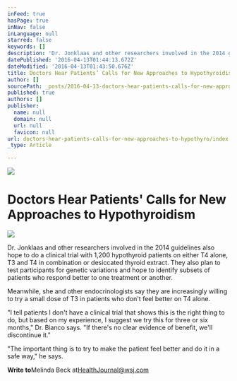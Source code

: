 ```yaml
---
inFeed: true
hasPage: true
inNav: false
inLanguage: null
starred: false
keywords: []
description: 'Dr. Jonklaas and other researchers involved in the 2014 guidelines also hope to do a clinical trial with 1,200 hypothyroid patients on either T4 alone, T3 and T4 in combination or desiccated thyroid extract. They also plan to test participants for genetic variations and hope to identify subsets of patients who respond better to one treatment or another.'
datePublished: '2016-04-13T01:44:13.672Z'
dateModified: '2016-04-13T01:43:50.676Z'
title: Doctors Hear Patients’ Calls for New Approaches to Hypothyroidism
author: []
sourcePath: _posts/2016-04-13-doctors-hear-patients-calls-for-new-approaches-to-hypothyro.md
published: true
authors: []
publisher:
  name: null
  domain: null
  url: null
  favicon: null
url: doctors-hear-patients-calls-for-new-approaches-to-hypothyro/index.html
_type: Article

---
```

![](https://the-grid-user-content.s3-us-west-2.amazonaws.com/e5410b2c-88b1-418f-bce9-de69ff8a9651.jpg)

# Doctors Hear Patients' Calls for New Approaches to Hypothyroidism
![](https://the-grid-user-content.s3-us-west-2.amazonaws.com/d973dd12-9137-4df5-9484-9e0ae5140970.jpg)

Dr. Jonklaas and other researchers involved in the 2014 guidelines also hope to do a clinical trial with 1,200 hypothyroid patients on either T4 alone, T3 and T4 in combination or desiccated thyroid extract. They also plan to test participants for genetic variations and hope to identify subsets of patients who respond better to one treatment or another.

Meanwhile, she and other endocrinologists say they are increasingly willing to try a small dose of T3 in patients who don't feel better on T4 alone.

"I tell patients I don't have a clinical trial that shows this is the right thing to do, but based on my experience, I suggest we try this for three or six months," Dr. Bianco says. "If there's no clear evidence of benefit, we'll discontinue it."

"The important thing is to try to make the patient feel better and do it in a safe way," he says.

**Write to**Melinda Beck at[HealthJournal@wsj.com][0]

[0]: mailto:HealthJournal@wsj.com